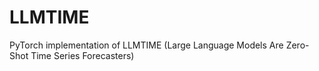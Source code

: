 # LLMTIME
PyTorch implementation of LLMTIME (Large Language Models Are Zero-Shot Time Series Forecasters)
